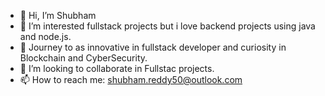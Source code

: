 - 👋 Hi, I’m Shubham
- 👀 I’m interested fullstack projects but i  love backend projects using java and node.js.
- 🌱 Journey to as innovative in fullstack  developer and curiosity in Blockchain and CyberSecurity.
- 💞️ I’m looking to collaborate in Fullstac projects.
- 📫 How to reach me: shubham.reddy50@outlook.com

<!---
Hey-Jarvis/Hey-Jarvis is a ✨ special ✨ repository because its `README.md` (this file) appears on your GitHub profile.
You can click the Preview link to take a look at your changes.
--->
